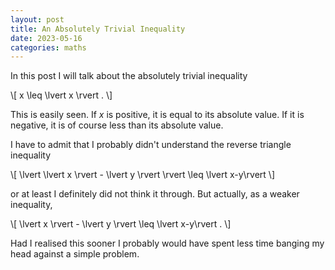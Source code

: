 ```yaml
---
layout: post
title: An Absolutely Trivial Inequality
date: 2023-05-16
categories: maths
---
```


<head>
<script type="text/javascript" id="MathJax-script" async
  src="https://cdn.jsdelivr.net/npm/mathjax@3/es5/tex-mml-chtml.js">
</script>
</head>

In this post I will talk about the absolutely trivial inequality

\\[
    x \leq \lvert x \rvert .
\\]

This is easily seen. If $x$ is positive, it is equal to its absolute value. If it is negative, it is of course less than its absolute value.

I have to admit that I probably didn't understand the reverse triangle inequality

\\[
\lvert \lvert x \rvert - \lvert y \rvert \rvert \leq \lvert x-y\rvert
\\]

or at least I definitely did not think it through. But actually, as a weaker inequality,

\\[
\lvert x \rvert - \lvert y \rvert \leq \lvert x-y\rvert .
\\]

Had I realised this sooner I probably would have spent less time banging my head against a simple problem.